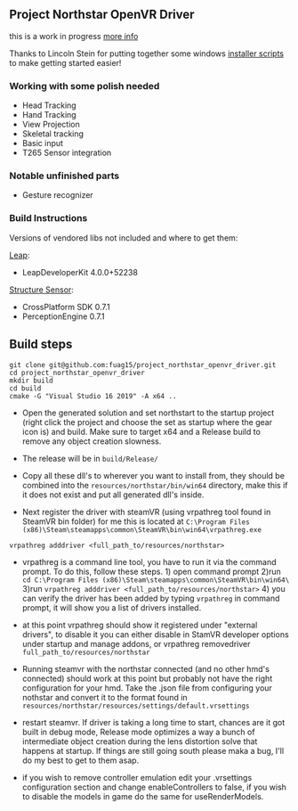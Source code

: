 ## Project Northstar OpenVR Driver

this is a work in progress [more info](TODO.md)

Thanks to Lincoln Stein for putting together some windows [installer scripts](https://github.com/ltstein/project_northstar_openvr_driver) to make getting started easier!

### Working with some polish needed
- Head Tracking
- Hand Tracking
- View Projection
- Skeletal tracking
- Basic input
- T265 Sensor integration

### Notable unfinished parts
- Gesture recognizer

### Build Instructions

Versions of vendored libs not included and where to get them:

[Leap](https://developer.leapmotion.com/setup):

- LeapDeveloperKit 4.0.0+52238

[Structure Sensor](https://structure.io/):

- CrossPlatform SDK 0.7.1
- PerceptionEngine 0.7.1

## Build steps

```
git clone git@github.com:fuag15/project_northstar_openvr_driver.git
cd project_northstar_openvr_driver
mkdir build
cd build
cmake -G "Visual Studio 16 2019" -A x64 ..
```

- Open the generated solution and set northstart to the startup project (right click the project and choose the set as startup where the gear icon is) and build. Make sure to target x64 and a Release build to remove any object creation slowness.

- The release will be in `build/Release/`

- Copy all these dll's to wherever you want to install from, they should be combined into the `resources/northstar/bin/win64` directory, make this if it does not exist and put all generated dll's inside.

- Next register the driver with steamVR (using vrpathreg tool found in SteamVR bin folder) for me this is located at `C:\Program Files (x86)\Steam\steamapps\common\SteamVR\bin\win64\vrpathreg.exe`

```
vrpathreg adddriver <full_path_to/resources/northstar>
```
- vrpathreg is a command line tool, you have to run it via the command prompt. To do this, follow these steps. 
        1) open command prompt
        2)run ` cd C:\Program Files (x86)\Steam\steamapps\common\SteamVR\bin\win64\`
        3)run `vrpathreg adddriver <full_path_to/resources/northstar>`
        4) you can verify the driver has been added by typing `vrpathreg` in command prompt, it will show you a list of drivers installed. 


- at this point vrpathreg should show it registered under "external drivers", to disable it you can either disable in StamVR developer options under startup and manage addons, or vrpathreg removedriver `full_path_to/resources/northstar`

- Running steamvr with the northstar connected (and no other hmd's connected) should work at this point but probably not have the right configuration for your hmd. Take the .json file from configuring your nothstar and convert it to the format found in `resources/northstar/resources/settings/default.vrsettings`

- restart steamvr. If driver is taking a long time to start, chances are it got built in debug mode, Release mode optimizes a way a bunch of intermediate object creation during the lens distortion solve that happens at startup. If things are still going south please maka a bug, I'll do my best to get to them asap.

- if you wish to remove controller emulation edit your .vrsettings configuration section and change enableControllers to false, if you wish to disable the models in game do the same for useRenderModels.

